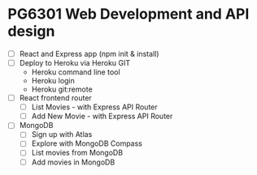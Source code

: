# PG6301 Web Development and API design

* [ ] React and Express app (npm init & install)
* [ ] Deploy to Heroku via Heroku GIT
   * Heroku command line tool
   * Heroku login
   * Heroku git:remote
* [ ] React frontend router
  * [ ] List Movies - with Express API Router
  * [ ] Add New Movie - with Express API Router
* [ ] MongoDB
  * [ ] Sign up with Atlas
  * [ ] Explore with MongoDB Compass
  * [ ] List movies from MongoDB
  * [ ] Add movies in MongoDB